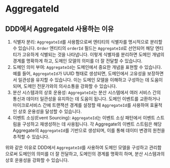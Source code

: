 # AggregateId

## DDD에서 AggregateId 사용하는 이유

1. 식별자 분리: `AggregateId`를 사용함으로써 엔티티의 식별자를 명시적으로 분리할 수 있습니다. `Order` 엔티티의 `orderId` 필드는 `AggregateId`로 선언되어 해당 엔티티가 고유하게 식별되는 것을 나타냅니다. 이렇게 식별자를 분리하면 도메인 개념의 경계를 명확하게 하고, 도메인 모델의 의미를 더 잘 전달할 수 있습니다.
2. 도메인 의미 부여: `AggregateId`는 도메인에서 중요한 개념을 표현할 수 있습니다. 예를 들어, `AggregateId`가 UUID 형태로 생성되면, 도메인에서 고유성을 보장하면서 일관성을 유지할 수 있습니다. 이는 도메인 모델을 이해하고 구성하는 데 도움이 되며, 도메인 전문가와의 의사소통을 강화할 수 있습니다.
3. 분산 시스템과의 상호 운용성: `AggregateId`는 분산 시스템에서 여러 서비스 간의 통신과 데이터 일관성을 유지하는 데 도움이 됩니다. 도메인 이벤트를 교환하거나 마이크로서비스 간에 트랜잭션 경계를 설정할 때 `AggregateId`를 사용하여 효율적인 상호 운용성을 달성할 수 있습니다.
4. 이벤트 소싱(Event Sourcing): `AggregateId`는 이벤트 소싱 패턴에서 이벤트 스트림을 구성하고 재생성하는 데 사용됩니다. 각 Aggregate의 이벤트 스트림은 해당 Aggregate의 `AggregateId`를 기반으로 생성되며, 이를 통해 데이터 변경의 원천을 추적할 수 있습니다.

위와 같은 이유로 DDD에서 `AggregateId`를 사용하여 도메인 모델을 구성하고 관리함으로써 도메인의 의미를 더 잘 전달하고, 도메인의 경계를 명확히 하며, 분산 시스템과의 상호 운용성을 강화할 수 있습니다.
